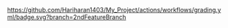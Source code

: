 https://github.com/Hariharan1403/My_Project/actions/workflows/grading.yml/badge.svg?branch=2ndFeatureBranch
